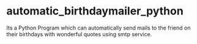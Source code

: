 # automatic_birthdaymailer_python
Its a Python Program which can automatically send mails to the friend on their birthdays with wonderful quotes using smtp service.
